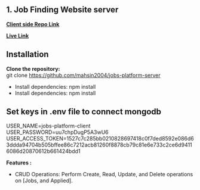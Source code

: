 ## 1. Job Finding Website server

**[Client side Repo Link](https://github.com/mahsin2004/jobs-platform-client)**

**[Live Link](https://jobs-platform-client.web.app)**

## Installation

**Clone the repository:** <br/>
git clone https://github.com/mahsin2004/jobs-platform-server

<ul>
<li>
Install dependencies: npm install</li>
<li>
Install dependencies: npm install</li>
</ul>

## Set keys in .env file to connect mongodb

USER_NAME=jobs-platform-client  
USER_PASSWORD=uu7chpDugP5A3wU6
USER_ACCESS_TOKEN=1527c7c285bb0210828697418c0f7ded8592e086d63ddda94704b505bffee86c7212acb81260f8878cb79c81e6e733c2ce6d94116086d20870612b661424bdd1

**Features :**

<ul>
 <li>CRUD Operations: Perform Create, Read, Update, and Delete operations on [Jobs, and Applied].</li>
</ul>
